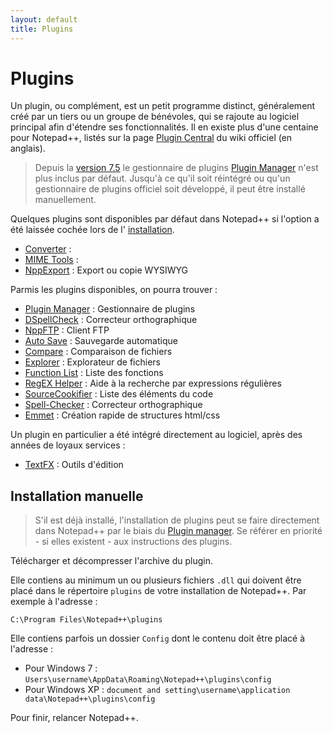 ```yaml
---
layout: default
title: Plugins
---
```

# Plugins

Un plugin, ou complément, est un petit programme distinct, généralement créé par un tiers ou un groupe de bénévoles, qui se rajoute au logiciel principal afin d'étendre ses fonctionnalités. Il en existe plus d'une centaine pour Notepad++, listés sur la page [Plugin Central](http://docs.notepad-plus-plus.org/index.php?title=Plugin_Central) du wiki officiel (en anglais).

> Depuis la [version 7.5](historique-des-versions.md) le gestionnaire de plugins [Plugin Manager](plugins/plugin-manager.md) n'est plus inclus par défaut. Jusqu'à ce qu'il soit réintégré ou qu'un gestionnaire de plugins officiel soit développé, il peut être installé manuellement.

Quelques plugins sont disponibles par défaut dans Notepad++ si l'option a été laissée cochée lors de l' [installation](installation.md).

- [Converter](plugins/converter.md) :
- [MIME Tools](plugins/mime-tools.md) :
- [NppExport](plugins/nppexport.md) : Export ou copie WYSIWYG

Parmis les plugins disponibles, on pourra trouver :

- [Plugin Manager](plugins/plugin-manager.md) : Gestionnaire de plugins
- [DSpellCheck](plugins/dspellcheck.md) : Correcteur orthographique
- [NppFTP](plugins/nppftp.md) : Client FTP
- [Auto Save](plugins/auto-save.md) : Sauvegarde automatique
- [Compare](plugins/compare.md) : Comparaison de fichiers
- [Explorer](plugins/explorer.md) : Explorateur de fichiers
- [Function List](plugins/function-list.md) : Liste des fonctions
- [RegEX Helper](plugins/regex-Helper.md) : Aide à la recherche par expressions régulières
- [SourceCookifier](plugins/sourcecookifier.md) : Liste des éléments du code
- [Spell-Checker](plugins/spell-checker.md) : Correcteur orthographique
- [Emmet](plugins/emmet.md) : Création rapide de structures html/css

Un plugin en particulier a été intégré directement au logiciel, après des années de loyaux services :

- [TextFX](plugins/textfx.md) : Outils d'édition

## Installation manuelle

> S'il est déjà installé, l'installation de plugins peut se faire directement dans Notepad++ par le biais du [Plugin manager](plugins/plugin-manager.md). Se référer en priorité - si elles existent - aux instructions des plugins.

Télécharger et décompresser l'archive du plugin.

Elle contiens au minimum un ou plusieurs fichiers `.dll` qui doivent être placé dans le répertoire `plugins` de votre installation de Notepad++. Par exemple à l'adresse :

    C:\Program Files\Notepad++\plugins

Elle contiens parfois un dossier `Config` dont le contenu doit être placé à l'adresse :

- Pour Windows 7 : `Users\username\AppData\Roaming\Notepad++\plugins\config`
- Pour Windows XP : `document and setting\username\application data\Notepad++\plugins\config`

Pour finir, relancer Notepad++.
